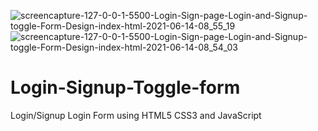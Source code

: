 ![screencapture-127-0-0-1-5500-Login-Sign-page-Login-and-Signup-toggle-Form-Design-index-html-2021-06-14-08_55_19](https://user-images.githubusercontent.com/84829659/123194661-8087e400-d4c4-11eb-8e98-056902517e31.png)
![screencapture-127-0-0-1-5500-Login-Sign-page-Login-and-Signup-toggle-Form-Design-index-html-2021-06-14-08_54_03](https://user-images.githubusercontent.com/84829659/123194668-8251a780-d4c4-11eb-8604-fc1ee8445e9c.png)
# Login-Signup-Toggle-form
Login/Signup Login Form using HTML5 CSS3 and JavaScript
